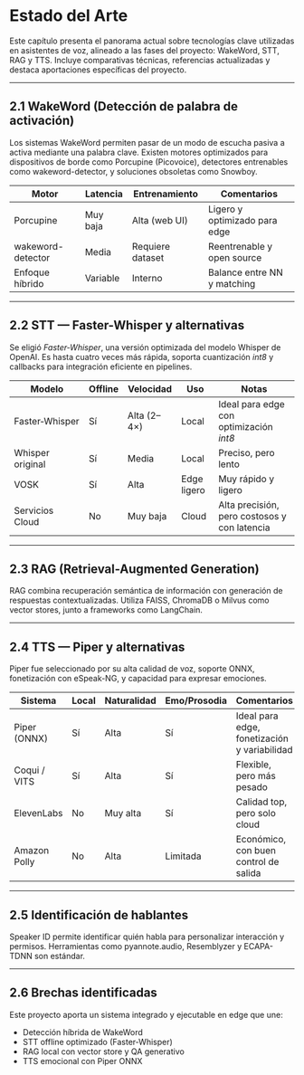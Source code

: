 
# Estado del Arte

Este capítulo presenta el panorama actual sobre tecnologías clave utilizadas en asistentes de voz, alineado a las fases del proyecto: WakeWord, STT, RAG y TTS. Incluye comparativas técnicas, referencias actualizadas y destaca aportaciones específicas del proyecto.

---

## 2.1 WakeWord (Detección de palabra de activación)

Los sistemas WakeWord permiten pasar de un modo de escucha pasiva a activa mediante una palabra clave. Existen motores optimizados para dispositivos de borde como Porcupine (Picovoice), detectores entrenables como wakeword-detector, y soluciones obsoletas como Snowboy.

| Motor               | Latencia | Entrenamiento | Comentarios                    |
|---------------------|---------|----------------|--------------------------------|
| Porcupine           | Muy baja| Alta (web UI)  | Ligero y optimizado para edge  |
| wakeword-detector   | Media   | Requiere dataset| Reentrenable y open source     |
| Enfoque híbrido     | Variable| Interno        | Balance entre NN y matching    |

---

## 2.2 STT — Faster-Whisper y alternativas

Se eligió *Faster‑Whisper*, una versión optimizada del modelo Whisper de OpenAI. Es hasta cuatro veces más rápida, soporta cuantización *int8* y callbacks para integración eficiente en pipelines.

| Modelo               | Offline | Velocidad       | Uso             | Notas                                        |
|----------------------|--------|-----------------|------------------|----------------------------------------------|
| Faster‑Whisper       | Sí     | Alta (2–4×)     | Local            | Ideal para edge con optimización *int8*      |
| Whisper original     | Sí     | Media           | Local            | Preciso, pero lento                          |
| VOSK                 | Sí     | Alta            | Edge ligero      | Muy rápido y ligero                          |
| Servicios Cloud      | No     | Muy baja        | Cloud            | Alta precisión, pero costosos y con latencia |

---

## 2.3 RAG (Retrieval-Augmented Generation)

RAG combina recuperación semántica de información con generación de respuestas contextualizadas. Utiliza FAISS, ChromaDB o Milvus como vector stores, junto a frameworks como LangChain.

---

## 2.4 TTS — Piper y alternativas

Piper fue seleccionado por su alta calidad de voz, soporte ONNX, fonetización con eSpeak-NG, y capacidad para expresar emociones.

| Sistema         | Local | Naturalidad  | Emo/Prosodia | Comentarios                                |
|----------------|------|--------------|--------------|---------------------------------------------|
| Piper (ONNX)   | Sí   | Alta         | Sí           | Ideal para edge, fonetización y variabilidad |
| Coqui / VITS   | Sí   | Alta         | Sí           | Flexible, pero más pesado                  |
| ElevenLabs     | No   | Muy alta     | Sí           | Calidad top, pero solo cloud                |
| Amazon Polly   | No   | Alta         | Limitada     | Económico, con buen control de salida       |

---

## 2.5 Identificación de hablantes

Speaker ID permite identificar quién habla para personalizar interacción y permisos. Herramientas como pyannote.audio, Resemblyzer y ECAPA-TDNN son estándar.

---

## 2.6 Brechas identificadas

Este proyecto aporta un sistema integrado y ejecutable en edge que une:
- Detección híbrida de WakeWord
- STT offline optimizado (Faster‑Whisper)
- RAG local con vector store y QA generativo
- TTS emocional con Piper ONNX
